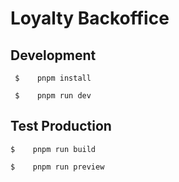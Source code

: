 # Loyalty Backoffice

## Development
`` 
$    pnpm install
``

`` 
$    pnpm run dev
``


## Test Production

``
$    pnpm run build
`` 

``
$    pnpm run preview
`` 